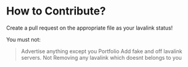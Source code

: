 # How to Contribute?

Create a pull request on the appropriate file as your lavalink status!

You must not: 
> Advertise anything except you Portfolio
> Add fake and off lavalink servers.
> Not Removing any lavalink which doesnt belongs to you
